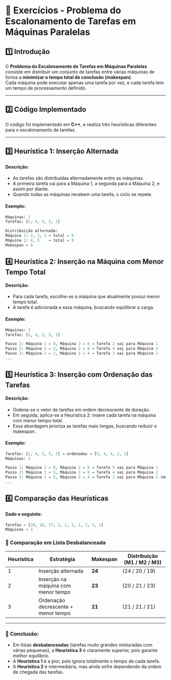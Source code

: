 # 📝 Exercícios - Problema do Escalonamento de Tarefas em Máquinas Paralelas

## 1️⃣ Introdução

O **Problema do Escalonamento de Tarefas em Máquinas Paralelas** consiste em distribuir um conjunto de tarefas entre várias máquinas de forma a **minimizar o tempo total de conclusão (makespan)**.  
Cada máquina pode executar apenas uma tarefa por vez, e cada tarefa tem um tempo de processamento definido.

---

## 2️⃣ Código Implementado

O código foi implementado em **C++**, e realiza três heurísticas diferentes para o escalonamento de tarefas.

---

## 3️⃣ Heurística 1: Inserção Alternada
#### Descrição:
- As tarefas são distribuídas alternadamente entre as máquinas.
- A primeira tarefa vai para a Máquina 1, a segunda para a Máquina 2, e assim por diante.
- Quando todas as máquinas recebem uma tarefa, o ciclo se repete.

#### Exemplo:
````py
Máquinas: 2
Tarefas: [2, 4, 3, 5, 1]

Distribuição alternada:
Máquina 1: 2, 3, 1 → total = 6
Máquina 2: 4, 5    → total = 9
Makespan = 9
````

## 4️⃣ Heurística 2: Inserção na Máquina com Menor Tempo Total
#### Descrição:
- Para cada tarefa, escolhe-se a máquina que atualmente possui menor tempo total.
- A tarefa é adicionada a essa máquina, buscando equilibrar a carga.

#### Exemplo:
````py
Máquinas: 2
Tarefas: [2, 4, 3, 5, 1]

Passo 1: Máquina 1 = 0, Máquina 2 = 0 → Tarefa 2 vai para Máquina 1
Passo 2: Máquina 1 = 2, Máquina 2 = 0 → Tarefa 4 vai para Máquina 2
Passo 3: Máquina 1 = 2, Máquina 2 = 4 → Tarefa 3 vai para Máquina 1
...
````

## 5️⃣ Heurística 3: Inserção com Ordenação das Tarefas
#### Descrição:
- Ordena-se o vetor de tarefas em ordem decrescente de duração.
- Em seguida, aplica-se a Heurística 2: insere cada tarefa na máquina com menor tempo total.
- Essa abordagem prioriza as tarefas mais longas, buscando reduzir o makespan.

#### Exemplo:
````py
Tarefas: [2, 4, 3, 5, 1] → ordenadas → [5, 4, 3, 2, 1]
Máquinas: 2

Passo 1: Máquina 1 = 0, Máquina 2 = 0 → Tarefa 5 vai para Máquina 1
Passo 2: Máquina 1 = 5, Máquina 2 = 0 → Tarefa 4 vai para Máquina 2
Passo 3: Máquina 1 = 5, Máquina 2 = 4 → Tarefa 3 vai para Máquina 2 (menor total)
...
````

## 6️⃣ Comparação das Heurísticas
#### Dado o seguinte:
````py
Tarefas = [20, 18, 17, 2, 1, 1, 1, 1, 1, 1]
Máquinas = 3
````

### 🔹 Comparação em Lista Desbalanceada

| Heurística | Estratégia                           | Makespan | Distribuição (M1 / M2 / M3) |
|------------|--------------------------------------|----------|------------------------------|
| 1          | Inserção alternada                   | **24**   | (24 / 20 / 19)              |
| 2          | Inserção na máquina com menor tempo  | **23**   | (20 / 21 / 23)              |
| 3          | Ordenação decrescente + menor tempo  | **21**   | (21 / 21 / 21)              |

---

### 📌 **Conclusão:**

- Em listas **desbalanceadas** (tarefas muito grandes misturadas com várias pequenas), a **Heurística 3** é claramente superior, pois garante melhor equilíbrio.  
- A **Heurística 1** é a pior, pois ignora totalmente o tempo de cada tarefa.  
- A **Heurística 2** é intermediária, mas ainda sofre dependendo da ordem de chegada das tarefas.  
